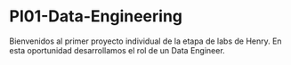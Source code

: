 # PI01-Data-Engineering
Bienvenidos al primer proyecto individual de la etapa de labs de Henry. En esta oportunidad desarrollamos el rol de un Data Engineer.
